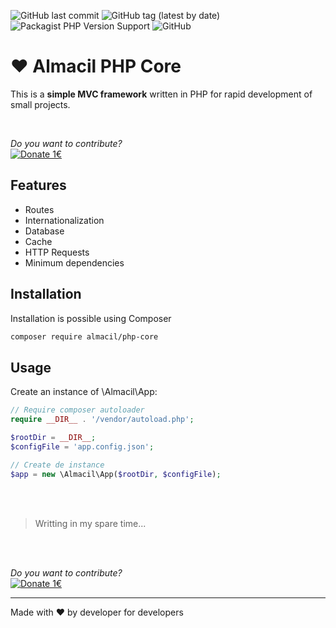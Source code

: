 ![GitHub last commit](https://img.shields.io/github/last-commit/rubenperezlopez/almacil-php-core)
![GitHub tag (latest by date)](https://img.shields.io/github/v/tag/rubenperezlopez/almacil-php-core?label=last%20version)
![Packagist PHP Version Support](https://img.shields.io/packagist/php-v/almacil/php-core)
![GitHub](https://img.shields.io/github/license/rubenperezlopez/almacil-php-core)
# ♥️ Almacil PHP Core

This is a **simple MVC framework** written in PHP for rapid development of small projects.

<br>

*Do you want to contribute?*<br>
[![Donate 1€](https://img.shields.io/badge/Buy%20me%20a%20coffee-1%E2%82%AC-brightgreen?logo=buymeacoffee&logoColor=white&labelColor=grey&style=for-the-badge
)](https://www.paypal.com/paypalme/rubenperezlopez/1?target=_blank)

## Features
- Routes
- Internationalization
- Database
- Cache
- HTTP Requests
- Minimum dependencies

## Installation
Installation is possible using Composer
```bash
composer require almacil/php-core
```
## Usage
Create an instance of \Almacil\App:
```php
// Require composer autoloader
require __DIR__ . '/vendor/autoload.php';

$rootDir = __DIR__;
$configFile = 'app.config.json';

// Create de instance
$app = new \Almacil\App($rootDir, $configFile);
```
<br>
<br>

> Writting in my spare time...

<br>
<br>

*Do you want to contribute?*<br>
[![Donate 1€](https://img.shields.io/badge/Buy%20me%20a%20coffee-1%E2%82%AC-brightgreen?logo=buymeacoffee&logoColor=white&labelColor=grey&style=for-the-badge
)](https://www.paypal.com/paypalme/rubenperezlopez/1?target=_blank)

---

Made with ❤️ by developer for developers
